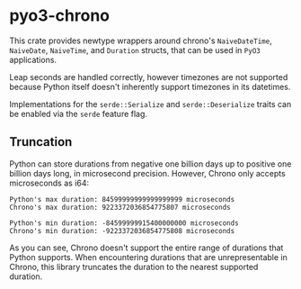 # pyo3-chrono
This crate provides newtype wrappers around chrono's `NaiveDateTime`, `NaiveDate`,
`NaiveTime`, and `Duration` structs, that can be used in `PyO3` applications.

Leap seconds are handled correctly, however timezones are not supported because Python itself
doesn't inherently support timezones in its datetimes.

Implementations for the `serde::Serialize` and `serde::Deserialize` traits can be enabled via the
`serde` feature flag.

## Truncation
Python can store durations from negative one billion days up to positive one billion days long,
in microsecond precision. However,
Chrono only accepts microseconds as i64:
```
Python's max duration: 84599999999999999999 microseconds
Chrono's max duration: 9223372036854775807 microseconds

Python's min duration: -84599999915400000000 microseconds
Chrono's min duration: -9223372036854775808 microseconds
```
As you can see, Chrono doesn't support the entire range of durations that Python supports.
When encountering durations that are unrepresentable in Chrono, this library truncates the
duration to the nearest supported duration.